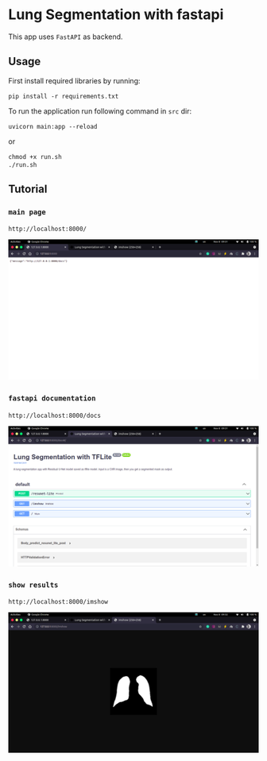 # Lung Segmentation with fastapi

This app uses `FastAPI` as backend.

## Usage

First install required libraries by running:

    pip install -r requirements.txt

To run the application run following command in `src` dir:

    uvicorn main:app --reload

or

    chmod +x run.sh
    ./run.sh

## Tutorial

### `main page`

    http://localhost:8000/

![main.png](./images/main.png)

### `fastapi documentation`

    http://localhost:8000/docs

![docs.png](./images/docs.png)

### `show results`

    http://localhost:8000/imshow

![imshow.png](./images/imshow.png)
